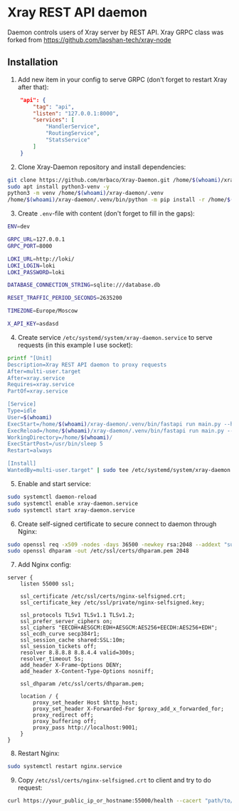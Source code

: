 # Xray REST API daemon

Daemon controls users of Xray server by REST API. Xray GRPC class was forked from https://github.com/laoshan-tech/xray-node

## Installation

1. Add new item in your config to serve GRPC (don't forget to restart Xray after that):
```json
	"api": {
		"tag": "api",
		"listen": "127.0.0.1:8000",
		"services": [
			"HandlerService",
			"RoutingService",
			"StatsService"
		]
	}
```

2. Clone Xray-Daemon repository and install dependencies:
```bash
git clone https://github.com/mrbaco/Xray-Daemon.git /home/$(whoami)/xray-daemon
sudo apt install python3-venv -y
python3 -m venv /home/$(whoami)/xray-daemon/.venv
/home/$(whoami)/xray-daemon/.venv/bin/python -m pip install -r /home/$(whoami)/xray-daemon/requirements.txt
```

3. Create `.env`-file with content (don't forget to fill in the gaps):
```bash
ENV=dev

GRPC_URL=127.0.0.1
GRPC_PORT=8000

LOKI_URL=http://loki/
LOKI_LOGIN=loki
LOKI_PASSWORD=loki

DATABASE_CONNECTION_STRING=sqlite:///database.db

RESET_TRAFFIC_PERIOD_SECONDS=2635200

TIMEZONE=Europe/Moscow

X_API_KEY=asdasd
```

4. Create service `/etc/systemd/system/xray-daemon.service` to serve requests (in this example I use socket):
```bash
printf "[Unit]
Description=Xray REST API daemon to proxy requests
After=multi-user.target
After=xray.service
Requires=xray.service
PartOf=xray.service

[Service]
Type=idle
User=$(whoami)
ExecStart=/home/$(whoami)/xray-daemon/.venv/bin/fastapi run main.py --host=127.0.0.1 --port=9001
ExecReload=/home/$(whoami)/xray-daemon/.venv/bin/fastapi run main.py --host=127.0.0.1 --port=9001
WorkingDirectory=/home/$(whoami)/
ExecStartPost=/usr/bin/sleep 5
Restart=always

[Install]
WantedBy=multi-user.target" | sudo tee /etc/systemd/system/xray-daemon.service
```

5. Enable and start service:
```bash
sudo systemctl daemon-reload
sudo systemctl enable xray-daemon.service
sudo systemctl start xray-daemon.service
```

6. Create self-signed certificate to secure connect to daemon through Nginx:
```bash
sudo openssl req -x509 -nodes -days 36500 -newkey rsa:2048 --addext "subjectAltName=IP:your_public_ip_or_hostname" -keyout /etc/ssl/private/nginx-selfsigned.key -out /etc/ssl/certs/nginx-selfsigned.crt -batch
sudo openssl dhparam -out /etc/ssl/certs/dhparam.pem 2048
```

7. Add Nginx config:
```
server {
    listen 55000 ssl;

    ssl_certificate /etc/ssl/certs/nginx-selfsigned.crt;
	ssl_certificate_key /etc/ssl/private/nginx-selfsigned.key;

	ssl_protocols TLSv1 TLSv1.1 TLSv1.2;
	ssl_prefer_server_ciphers on;
	ssl_ciphers "EECDH+AESGCM:EDH+AESGCM:AES256+EECDH:AES256+EDH";
	ssl_ecdh_curve secp384r1;
	ssl_session_cache shared:SSL:10m;
	ssl_session_tickets off;
	resolver 8.8.8.8 8.8.4.4 valid=300s;
	resolver_timeout 5s;
	add_header X-Frame-Options DENY;
	add_header X-Content-Type-Options nosniff;

	ssl_dhparam /etc/ssl/certs/dhparam.pem;

    location / {
        proxy_set_header Host $http_host;
        proxy_set_header X-Forwarded-For $proxy_add_x_forwarded_for;
        proxy_redirect off;
        proxy_buffering off;
        proxy_pass http://localhost:9001;
    }
}
```

8. Restart Nginx:
```bash
sudo systemctl restart nginx.service
```

9. Copy `/etc/ssl/certs/nginx-selfsigned.crt` to client and try to do request:
```bash
curl https://your_public_ip_or_hostname:55000/health --cacert "path/to/nginx-selfsigned.crt"
```
